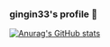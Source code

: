 ### gingin33's profile 👋

[![Anurag's GitHub stats](https://github-readme-stats.vercel.app/api?username=gingin33)](https://github.com/anuraghazra/github-readme-stats)
